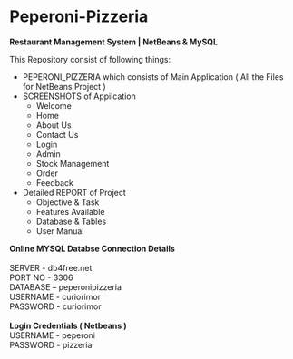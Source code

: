# Peperoni-Pizzeria
<b>Restaurant Management System | NetBeans &amp; MySQL</b>

This Repository consist of following things:

-   PEPERONI_PIZZERIA which consists of Main Application ( All the Files for NetBeans Project )
-   SCREENSHOTS of Appilcation
    -   Welcome
    -   Home
    -   About Us
    -   Contact Us
    -   Login
    -   Admin
    -   Stock Management
    -   Order
    -   Feedback
-   Detailed REPORT of Project
    -   Objective & Task
    -   Features Available
    -   Database & Tables
    -   User Manual

<b>Online MYSQL Databse Connection Details</b><br><br>
SERVER - db4free.net<br>
PORT NO - 3306<br>
DATABASE – peperonipizzeria<br>
USERNAME - curiorimor<br>
PASSWORD - curiorimor<br>
<br>
<b>Login Credentials ( Netbeans )</b><br>
USERNAME - peperoni<br>
PASSWORD - pizzeria
